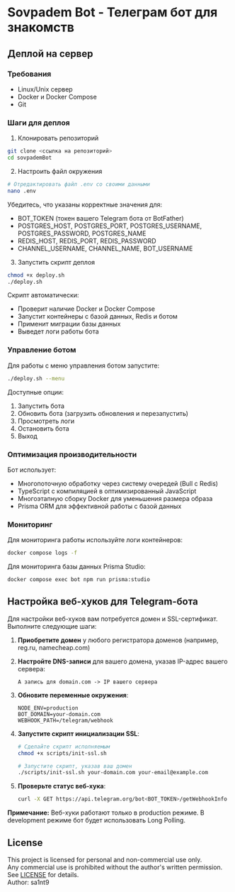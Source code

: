 # Sovpadem Bot - Телеграм бот для знакомств

## Деплой на сервер

### Требования
- Linux/Unix сервер
- Docker и Docker Compose
- Git

### Шаги для деплоя

1. Клонировать репозиторий
```bash
git clone <ссылка на репозиторий>
cd sovpademBot
```

2. Настроить файл окружения
```bash
# Отредактировать файл .env со своими данными
nano .env
```

Убедитесь, что указаны корректные значения для:
- BOT_TOKEN (токен вашего Telegram бота от BotFather)
- POSTGRES_HOST, POSTGRES_PORT, POSTGRES_USERNAME, POSTGRES_PASSWORD, POSTGRES_NAME
- REDIS_HOST, REDIS_PORT, REDIS_PASSWORD
- CHANNEL_USERNAME, CHANNEL_NAME, BOT_USERNAME

3. Запустить скрипт деплоя
```bash
chmod +x deploy.sh
./deploy.sh
```

Скрипт автоматически:
- Проверит наличие Docker и Docker Compose
- Запустит контейнеры с базой данных, Redis и ботом
- Применит миграции базы данных
- Выведет логи работы бота

### Управление ботом

Для работы с меню управления ботом запустите:
```bash
./deploy.sh --menu
```

Доступные опции:
1. Запустить бота
2. Обновить бота (загрузить обновления и перезапустить)
3. Просмотреть логи
4. Остановить бота
5. Выход

### Оптимизация производительности

Бот использует:
- Многопоточную обработку через систему очередей (Bull с Redis)
- TypeScript с компиляцией в оптимизированный JavaScript
- Многоэтапную сборку Docker для уменьшения размера образа
- Prisma ORM для эффективной работы с базой данных

### Мониторинг

Для мониторинга работы используйте логи контейнеров:
```bash
docker compose logs -f
```

Для мониторинга базы данных Prisma Studio:
```bash
docker compose exec bot npm run prisma:studio
```

## Настройка веб-хуков для Telegram-бота

Для настройки веб-хуков вам потребуется домен и SSL-сертификат. Выполните следующие шаги:

1. **Приобретите домен** у любого регистратора доменов (например, reg.ru, namecheap.com)

2. **Настройте DNS-записи** для вашего домена, указав IP-адрес вашего сервера:
   ```
   A запись для domain.com -> IP вашего сервера
   ```

3. **Обновите переменные окружения**:
   ```
   NODE_ENV=production
   BOT_DOMAIN=your-domain.com
   WEBHOOK_PATH=/telegram/webhook
   ```

4. **Запустите скрипт инициализации SSL**:
   ```bash
   # Сделайте скрипт исполняемым
   chmod +x scripts/init-ssl.sh
   
   # Запустите скрипт, указав ваш домен
   ./scripts/init-ssl.sh your-domain.com your-email@example.com
   ```

5. **Проверьте статус веб-хука**:
   ```bash
   curl -X GET https://api.telegram.org/bot<BOT_TOKEN>/getWebhookInfo
   ```

**Примечание:** Веб-хуки работают только в production режиме. В development режиме бот будет использовать Long Polling.


## License

This project is licensed for personal and non-commercial use only.  
Any commercial use is prohibited without the author's written permission.  
See [LICENSE](./LICENSE) for details.  
Author: sa1nt9